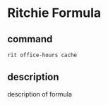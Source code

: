 # Ritchie Formula

## command

```bash
rit office-hours cache
```

## description

description of formula
